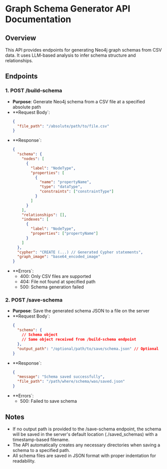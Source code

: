 # Graph Schema Generator API Documentation

## Overview
This API provides endpoints for generating Neo4j graph schemas from CSV data. It uses LLM-based analysis to infer schema structure and relationships.

## Endpoints

### 1. POST /build-schema
- **Purpose**: Generate Neo4j schema from a CSV file at a specified absolute path
- **Request Body`:
  ```json
  {
    "file_path": "/absolute/path/to/file.csv"
  }
  ```
- **Response`:
  ```json
  {
    "schema": {
      "nodes": [
        {
          "label": "NodeType",
          "properties": [
            {
              "name": "propertyName",
              "type": "dataType",
              "constraints": ["constraintType"]
            }
          ]
        }
      ],
      "relationships": [],
      "indexes": [
        {
          "label": "NodeType",
          "properties": ["propertyName"]
        }
      ]
    },
    "cypher": "CREATE (...) // Generated Cypher statements",
    "graph_image": "base64_encoded_image"
  }
  ```
- **Errors`:
  - 400: Only CSV files are supported
  - 404: File not found at specified path
  - 500: Schema generation failed

### 2. POST /save-schema
- **Purpose**: Save the generated schema JSON to a file on the server
- **Request Body`:
  ```json
  {
    "schema": {
      // Schema object
      // Same object received from /build-schema endpoint
    },
    "output_path": "/optional/path/to/save/schema.json" // Optional
  }
  ```
- **Response`:
  ```json
  {
    "message": "Schema saved successfully",
    "file_path": "/path/where/schema/was/saved.json"
  }
  ```
- **Errors`:
  - 500: Failed to save schema

## Notes
- If no output path is provided to the /save-schema endpoint, the schema will be saved in the server's default location (./saved_schemas) with a timestamp-based filename.
- The API automatically creates any necessary directories when saving a schema to a specified path.
- All schema files are saved in JSON format with proper indentation for readability.